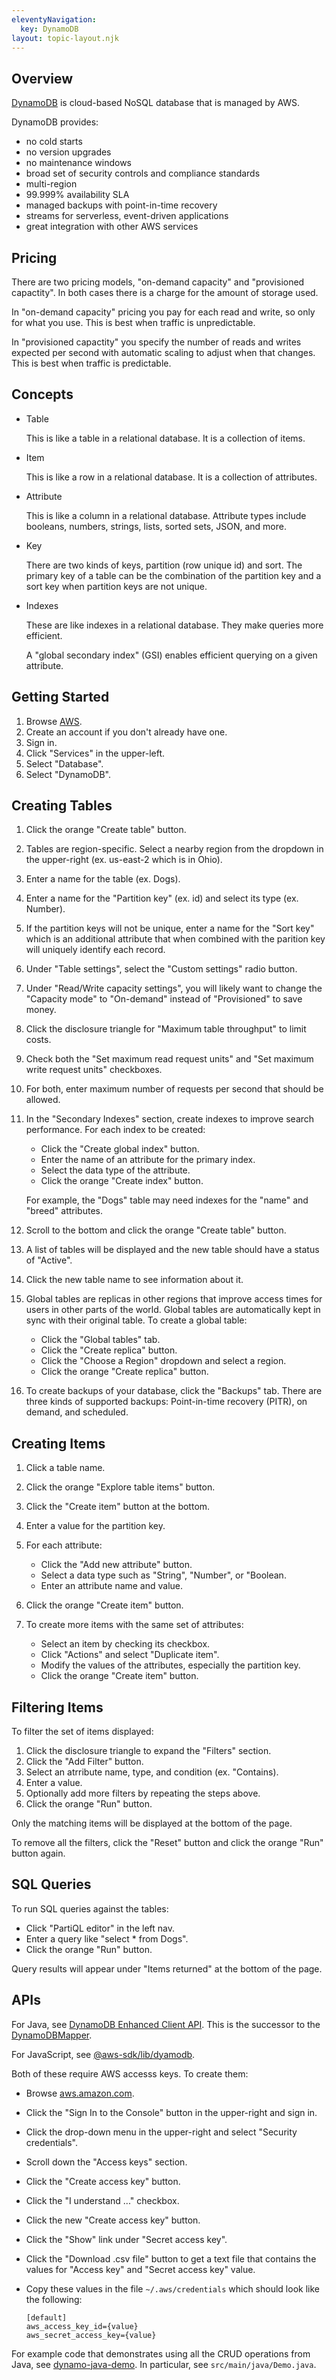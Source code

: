 ```yaml
---
eleventyNavigation:
  key: DynamoDB
layout: topic-layout.njk
---
```


## Overview

<a href="https://aws.amazon.com/dynamodb/" target="_blank">DynamoDB</a>
is cloud-based NoSQL database that is managed by AWS.

DynamoDB provides:

- no cold starts
- no version upgrades
- no maintenance windows
- broad set of security controls and compliance standards
- multi-region
- 99.999% availability SLA
- managed backups with point-in-time recovery
- streams for serverless, event-driven applications
- great integration with other AWS services

## Pricing

There are two pricing models,
"on-demand capacity" and "provisioned capactity".
In both cases there is a charge for the amount of storage used.

In "on-demand capacity" pricing you pay for each read and write,
so only for what you use.
This is best when traffic is unpredictable.

In "provisioned capactity" you specify the number of reads and writes
expected per second with automatic scaling to adjust when that changes.
This is best when traffic is predictable.

## Concepts

- Table

  This is like a table in a relational database.
  It is a collection of items.

- Item

  This is like a row in a relational database.
  It is a collection of attributes.

- Attribute

  This is like a column in a relational database.
  Attribute types include booleans, numbers, strings,
  lists, sorted sets, JSON, and more.

- Key

  There are two kinds of keys, partition (row unique id) and sort.
  The primary key of a table can be the combination of
  the partition key and a sort key when partition keys are not unique.

- Indexes

  These are like indexes in a relational database.
  They make queries more efficient.

  A "global secondary index" (GSI) enables
  efficient querying on a given attribute.

## Getting Started

1. Browse <a href="https://aws.amazon.com" target="_blank">AWS</a>.
1. Create an account if you don't already have one.
1. Sign in.
1. Click "Services" in the upper-left.
1. Select "Database".
1. Select "DynamoDB".

## Creating Tables

1. Click the orange "Create table" button.
1. Tables are region-specific.
   Select a nearby region from the dropdown in the upper-right
   (ex. us-east-2 which is in Ohio).
1. Enter a name for the table (ex. Dogs).
1. Enter a name for the "Partition key" (ex. id) and select its type (ex. Number).
1. If the partition keys will not be unique, enter a name for the "Sort key"
   which is an additional attribute that when combined with the parition key
   will uniquely identify each record.
1. Under "Table settings", select the "Custom settings" radio button.
1. Under "Read/Write capacity settings", you will likely want to change
   the "Capacity mode" to "On-demand" instead of "Provisioned" to save money.
1. Click the disclosure triangle for "Maximum table throughput"
   to limit costs.
1. Check both the "Set maximum read request units"
   and "Set maximum write request units" checkboxes.
1. For both, enter maximum number of requests per second that should be allowed.
1. In the "Secondary Indexes" section,
   create indexes to improve search performance.
   For each index to be created:

   - Click the "Create global index" button.
   - Enter the name of an attribute for the primary index.
   - Select the data type of the attribute.
   - Click the orange "Create index" button.

   For example, the "Dogs" table may need indexes
   for the "name" and "breed" attributes.

1. Scroll to the bottom and click the orange "Create table" button.
1. A list of tables will be displayed and
   the new table should have a status of "Active".
1. Click the new table name to see information about it.
1. Global tables are replicas in other regions that improve access times
   for users in other parts of the world.
   Global tables are automatically kept in sync with their original table.
   To create a global table:

   - Click the "Global tables" tab.
   - Click the "Create replica" button.
   - Click the "Choose a Region" dropdown and select a region.
   - Click the orange "Create replica" button.

1. To create backups of your database, click the "Backups" tab.
   There are three kinds of supported backups:
   Point-in-time recovery (PITR), on demand, and scheduled.

## Creating Items

1. Click a table name.
1. Click the orange "Explore table items" button.
1. Click the "Create item" button at the bottom.
1. Enter a value for the partition key.
1. For each attribute:

   - Click the "Add new attribute" button.
   - Select a data type such as "String", "Number", or "Boolean.
   - Enter an attribute name and value.

1. Click the orange "Create item" button.
1. To create more items with the same set of attributes:

   - Select an item by checking its checkbox.
   - Click "Actions" and select "Duplicate item".
   - Modify the values of the attributes, especially the partition key.
   - Click the orange "Create item" button.

## Filtering Items

To filter the set of items displayed:

1. Click the disclosure triangle to expand the "Filters" section.
1. Click the "Add Filter" button.
1. Select an atrribute name, type, and condition (ex. "Contains).
1. Enter a value.
1. Optionally add more filters by repeating the steps above.
1. Click the orange "Run" button.

Only the matching items will be displayed at the bottom of the page.

To remove all the filters, click the "Reset" button
and click the orange "Run" button again.

## SQL Queries

To run SQL queries against the tables:

- Click "PartiQL editor" in the left nav.
- Enter a query like "select \* from Dogs".
- Click the orange "Run" button.

Query results will appear under "Items returned" at the bottom of the page.

## APIs

For Java, see
<a href="https://docs.aws.amazon.com/sdk-for-java/latest/developer-guide/dynamodb-enhanced-client.html"
target="_blank">DynamoDB Enhanced Client API</a>.
This is the successor to the
<a href="https://docs.aws.amazon.com/amazondynamodb/latest/developerguide/DynamoDBMapper.html"
target="_blank">DynamoDBMapper</a>.

For JavaScript, see
<a href="https://www.npmjs.com/package/@aws-sdk/lib-dynamodb"
target="_blank">@aws-sdk/lib/dyamodb</a>.

Both of these require AWS accesss keys.
To create them:

- Browse <a href="https://aws.amazon.com" target="_blank">aws.amazon.com</a>.
- Click the "Sign In to the Console" button in the upper-right and sign in.
- Click the drop-down menu in the upper-right and select "Security credentials".
- Scroll down the "Access keys" section.
- Click the "Create access key" button.
- Click the "I understand ..." checkbox.
- Click the new "Create access key" button.
- Click the "Show" link under "Secret access key".
- Click the "Download .csv file" button to get a text file that
  contains the values for "Access key" and "Secret access key" value.
- Copy these values in the file `~/.aws/credentials` which should look like the following:

  ```text
  [default]
  aws_access_key_id={value}
  aws_secret_access_key={value}
  ```

For example code that demonstrates using all the CRUD operations from Java,
see <a href="https://github.com/mvolkmann/dynamodb-java-demo/tree/main"
target="_blank">dynamo-java-demo</a>.
In particular, see `src/main/java/Demo.java`.
